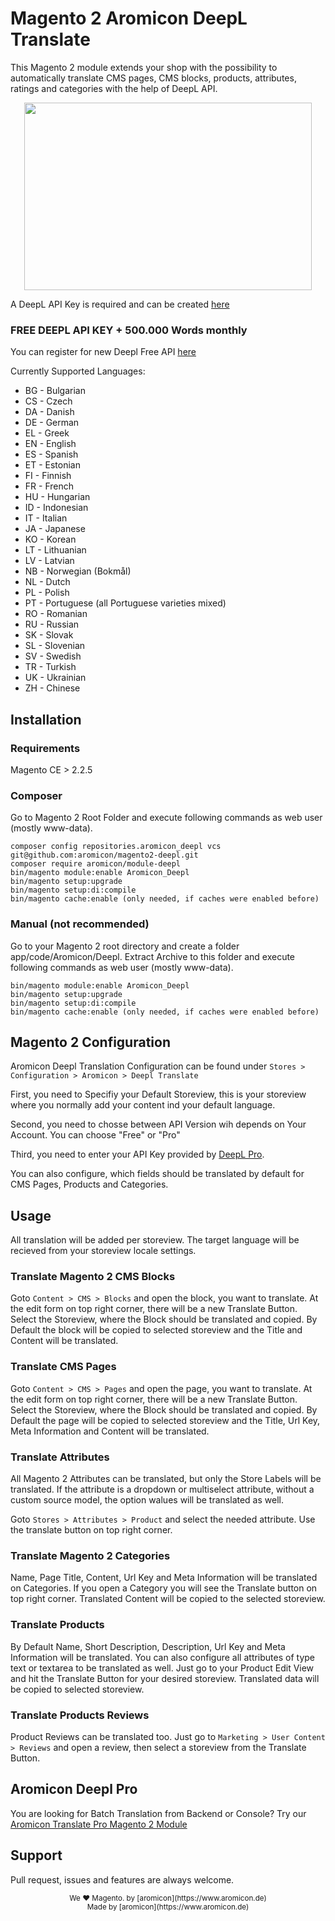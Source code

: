# Magento 2 Aromicon DeepL Translate

This Magento 2 module extends your shop with the possibility to automatically translate CMS pages, CMS blocks, products, 
attributes, ratings and categories with the help of DeepL API.

<p align="center">
  <img width="460" height="300" src="https://www.aromicon.de/magento-download-extensions-modules/media/catalog/product/a/r/aromicon_deepl_magento2_extension_box.jpg">
</p>

A DeepL API Key is required and can be created [here](https://www.deepl.com/pro?cta=header-prices#developer/) 

### FREE DEEPL API KEY + 500.000 Words monthly
You can register for new Deepl Free API  [here](https://www.deepl.com/pro?cta=header-prices#developer/)

Currently Supported Languages:

* BG - Bulgarian
* CS - Czech
* DA - Danish
* DE - German
* EL - Greek
* EN - English
* ES - Spanish
* ET - Estonian
* FI - Finnish
* FR - French
* HU - Hungarian
* ID - Indonesian
* IT - Italian
* JA - Japanese
* KO - Korean
* LT - Lithuanian
* LV - Latvian
* NB - Norwegian (Bokmål)
* NL - Dutch
* PL - Polish
* PT - Portuguese (all Portuguese varieties mixed)
* RO - Romanian
* RU - Russian
* SK - Slovak
* SL - Slovenian
* SV - Swedish
* TR - Turkish
* UK - Ukrainian
* ZH - Chinese

## Installation
### Requirements
Magento CE > 2.2.5

### Composer
Go to Magento 2 Root Folder and execute following commands as web user (mostly www-data).
```
composer config repositories.aromicon_deepl vcs git@github.com:aromicon/magento2-deepl.git
composer require aromicon/module-deepl
bin/magento module:enable Aromicon_Deepl
bin/magento setup:upgrade
bin/magento setup:di:compile
bin/magento cache:enable (only needed, if caches were enabled before)
```

### Manual (not recommended)
Go to your Magento 2 root directory and create a folder app/code/Aromicon/Deepl. Extract Archive to this folder and
execute following commands as web user (mostly www-data).

```
bin/magento module:enable Aromicon_Deepl
bin/magento setup:upgrade
bin/magento setup:di:compile
bin/magento cache:enable (only needed, if caches were enabled before)
```

## Magento 2 Configuration

Aromicon Deepl Translation Configuration can be found under ```Stores > Configuration > Aromicon > Deepl Translate```

First, you need to Specifiy your Default Storeview, this is your storeview where you normally add your content ind your default language.

Second, you need to chosse between API Version wih depends on Your Account. You can choose "Free" or "Pro"

Third, you need to enter your API Key provided by [DeepL Pro](https://www.deepl.com/pro.html).

You can also configure, which fields should be translated by default for CMS Pages, Products and Categories.

## Usage

All translation will be added per storeview. The target language will be recieved from your storeview locale settings.

### Translate Magento 2 CMS Blocks

Goto ```Content > CMS > Blocks``` and open the block, you want to translate. At the edit form on top right corner, 
there will be a new Translate Button. Select the Storeview, where the Block should be translated and copied.
By Default the block will be copied to selected storeview and the Title and Content will be translated.

### Translate CMS Pages

Goto ```Content > CMS > Pages``` and open the page, you want to translate. At the edit form on top right corner, 
there will be a new Translate Button. Select the Storeview, where the Block should be translated and copied.
By Default the page will be copied to selected storeview and the Title, Url Key, Meta Information and Content will be translated.

### Translate Attributes

All Magento 2 Attributes can be translated, but only the Store Labels will be translated. If the attribute is a dropdown or multiselect
attribute, without a custom source model, the option walues will be translated as well.

Goto ````Stores > Attributes > Product```` and select the needed attribute. Use the translate button on top right corner.


### Translate Magento 2 Categories

Name, Page Title, Content, Url Key and Meta Information will be translated on Categories. If you open a Category you will see the Translate button on top right corner.
Translated Content will be copied to the selected storeview.

### Translate Products

By Default Name, Short Description, Description, Url Key and Meta Information will be translated. You can also configure 
all attributes of type text or textarea to be translated as well. Just go to your Product Edit View and hit the Translate 
Button for your desired storeview. Translated data will be copied to selected storeview.

### Translate Products Reviews

Product Reviews can be translated too. Just go to ```Marketing > User Content > Reviews``` and open a review, 
then select a storeview from the Translate Button.

## Aromicon Deepl Pro 
You are looking for Batch Translation from Backend or Console? Try our [Aromicon Translate Pro Magento 2 Module](https://www.aromicon.de/magento-download-extensions-modules/de/magento-2-translate-pro.html)


## Support

Pull request, issues and features are always welcome.

<p align="center">
<small>We ❤ Magento. by [aromicon](https://www.aromicon.de)</small><br/>
<small>Made by [aromicon](https://www.aromicon.de)</small>
</p>
